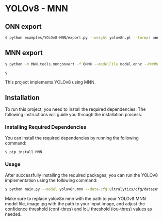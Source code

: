 # YOLOv8 - MNN

## ONN export

```bash
$ python examples/YOLOv8-MNN/export.py --weight yolov8n.pt --format onnx --imgsz 256 --half --simplify
```

## MNN export

```bash
$ python -m MNN.tools.mnnconvert -f ONNX --modelFile model.onnx --MNNModel model.mnn --bizCode yolov8n256 --optimizePrefer 2
```

```bash
$ 
```

This project implements YOLOv8 using MNN.

## Installation

To run this project, you need to install the required dependencies. The following instructions will guide you through the installation process.

### Installing Required Dependencies

You can install the required dependencies by running the following command:

```bash
$ pip install MNN
```

### Usage

After successfully installing the required packages, you can run the YOLOv8 implementation using the following command:

```bash
$ python main.py --model yolov8n.mnn --data-cfg ultralytics/cfg/datasets/coco.yam --img image.jpg --conf-thres 0.5 --iou-thres 0.5
```

Make sure to replace yolov8n.mnn with the path to your YOLOv8 MNN model file, image.jpg with the path to your input image, and adjust the confidence threshold (conf-thres) and IoU threshold (iou-thres) values as needed.
